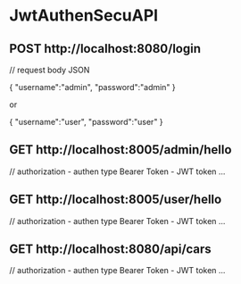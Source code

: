 
# JwtAuthenSecuAPI

## POST http://localhost:8080/login

// request body JSON 

{
    "username":"admin",
    "password":"admin"
}

or 

{
    "username":"user",
    "password":"user"
}

## GET http://localhost:8005/admin/hello

// authorization - authen type Bearer Token - JWT token ...

## GET http://localhost:8005/user/hello

// authorization - authen type Bearer Token - JWT token ...


## GET http://localhost:8080/api/cars

// authorization - authen type Bearer Token - JWT token ...

